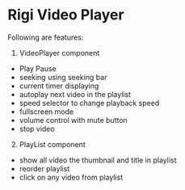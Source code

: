 # Rigi Video Player

Following are features:

1. VideoPlayer component

- Play Pause
- seeking using seeking bar
- current timer displaying
- autoplay next video in the playlist
- speed selector to change playback speed
- fullscreen mode
- volume control with mute button
- stop video 

2. PlayList component

- show all video the thumbnail and title in playlist
- reorder playlist
- click on any video from playlist

